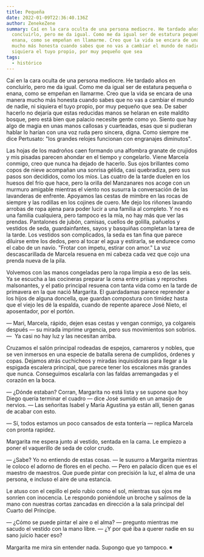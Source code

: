 ```yaml
---
title: Pequeña
date: 2022-01-09T22:36:40.136Z
author: ZenekeZene
summary: Caí en la cara oculta de una persona mediocre. He tardado años en
  concluirlo, pero me da igual. Como me da igual ser de estatura pequeña o
  enana, como se empeñan en llamarme. Creo que la vida se encara de una manera
  mucho más honesta cuando sabes que no vas a cambiar el mundo de nadie, ni
  siquiera el tuyo propio, por muy pequeño que sea
tags:
  - histórico
---
```

<!--StartFragment-->

Caí en la cara oculta de una persona mediocre. He tardado años en concluirlo, pero me da igual. Como me da igual ser de estatura pequeña o enana, como se empeñan en llamarme. Creo que la vida se encara de una manera mucho más honesta cuando sabes que no vas a cambiar el mundo de nadie, ni siquiera el tuyo propio, por muy pequeño que sea. De saber hacerlo no dejaría que estas reducidas manos se helaran en este maldito bosque, pero está bien que palacio necesite gente como yo. Siento que hay algo de magia en unas manos callosas y cuarteadas, esas que si pudieran hablar lo harían con una voz ruda pero sincera, digna. Como siempre me dice Pertusato: "los grandes relojes funcionan con engranajes diminutos". 

Las hojas de los madroños caen formando una alfombra granate de crujidos y mis pisadas parecen ahondar en el tiempo y congelarlo. Viene Marcela conmigo, creo que nunca ha dejado de hacerlo. Sus ojos brillantes como copos de nieve acompañan una sonrisa gélida, casi quebradiza, pero sus pasos son decididos, como los míos. Las cuatro de la tarde duelen en los huesos del frío que hace, pero la orilla del Manzanares nos acoge con un murmuro amigable mientras el viento nos susurra la conversación de las lavanderas de enfrente. Apoyamos las cestas de mimbre en las rocas de siempre y las rodillas en los cojines de cuero. Me dejo los riñones lavando arrobas de ropa ajena para poder lucir a una familia al completo. Y no es una familia cualquiera, pero tampoco es la mía, no hay más que ver las prendas. Pantalones de jubón, camisas, cuellos de golilla, pañuelos y vestidos de seda, guardainfantes, sayos y basquiñas completan la tarea de la tarde. Los vestidos son complicados, la seda es tan fina que parece diluirse entre los dedos, pero al tocar el agua y estirarla, se endurece como el cabo de un navío. "Frotar con ímpetu, estirar con amor." La voz descascarillada de Marcela resuena en mi cabeza cada vez que cojo una prenda nueva de la pila. 

Volvemos con las manos congeladas pero la ropa limpia a eso de las seis. Ya se escucha a las cocineras preparar la cena entre prisas y reproches malsonantes, y el patio principal resuena con tanta vida como en la tarde de primavera en la que nació Margarita. El guardadamas parece reprender a los hijos de alguna doncella, que guardan compostura con timidez hasta que el viejo les dé la espalda, cuando de repente aparece José Nieto, el aposentador, por el portón. 

— Mari, Marcela, rápido, dejen esas cestas y vengan conmigo, ya colgareis después — su mirada imprime urgencia, pero sus movimientos son sobrios. —  Ya casi no hay luz y las necesitan arriba. 

Cruzamos el salón principal rodeadas de espejos, camareros y nobles, que se ven inmersos en una especie de batalla serena de cumplidos, órdenes y copas. Dejamos atrás cuchicheos y miradas inquisidoras para llegar a la espigada escalera principal, que parece tener los escalones más grandes que nunca. Conseguimos escalarla con las faldas arremangadas y el corazón en la boca. 

— ¿Dónde estaban? Corran, Margarita no está lista y se supone que hoy Diego quería terminar el cuadro — dice José sumido en un amasijo de nervios. — Las señoritas Isabel y María Agustina ya están allí, tienen ganas de acabar con esto. 

— Sí, todos estamos un poco cansados de esta tontería — replica Marcela con pronta rapidez. 

Margarita me espera junto al vestido, sentada en la cama. Le empiezo a poner el vaquerillo de seda de color crudo. 

— ¿Sabe? Yo no entiendo de estas cosas. — le susurro a Margarita mientras le coloco el adorno de flores en el pecho. — Pero en palacio dicen que es el maestro de maestros. Que puede pintar con precisión la luz, el alma de una persona, e incluso el aire de una estancia. 

Le atuso con el cepillo el pelo rubio como el sol, mientras sus ojos me sonríen con inocencia. Le respondo poniéndole un broche y salimos de la mano con nuestras cortas zancadas en dirección a la sala principal del Cuarto del Príncipe.  

— ¿Cómo se puede pintar el aire o el alma? — pregunto mientras me sacudo el vestido con la mano libre. — ¿Y por qué iba a querer nadie en su sano juicio hacer eso? 

Margarita me mira sin entender nada. Supongo que yo tampoco. ◾ 

<!--EndFragment-->